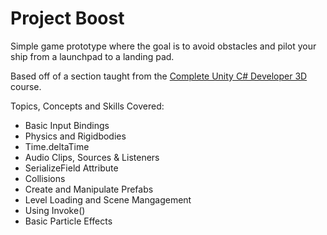# Project Boost
Simple game prototype where the goal is to avoid obstacles and pilot your ship from a launchpad to a landing pad. 

Based off of a section taught from the [Complete Unity C# Developer 3D](https://www.gamedev.tv/p/learn-c-unity-developer-3d-for-video-game-development/?product_id=1503856&coupon_code=JOINUS) course.

Topics, Concepts and Skills Covered:

- Basic Input Bindings
- Physics and Rigidbodies
- Time.deltaTime
- Audio Clips, Sources & Listeners
- SerializeField Attribute
- Collisions
- Create and Manipulate Prefabs
- Level Loading and Scene Mangagement 
- Using Invoke()
- Basic Particle Effects
